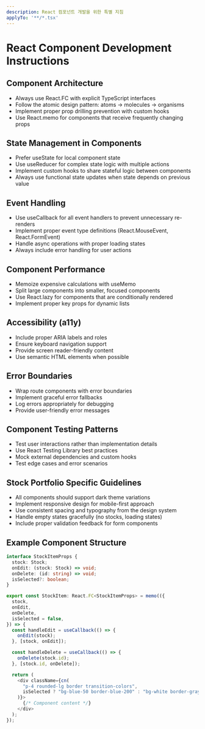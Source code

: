 ```yaml
---
description: React 컴포넌트 개발을 위한 특별 지침
applyTo: '**/*.tsx'
---
```


# React Component Development Instructions

## Component Architecture

- Always use React.FC<Props> with explicit TypeScript interfaces
- Follow the atomic design pattern: atoms → molecules → organisms
- Implement proper prop drilling prevention with custom hooks
- Use React.memo for components that receive frequently changing props

## State Management in Components

- Prefer useState for local component state
- Use useReducer for complex state logic with multiple actions
- Implement custom hooks to share stateful logic between components
- Always use functional state updates when state depends on previous value

## Event Handling

- Use useCallback for all event handlers to prevent unnecessary re-renders
- Implement proper event type definitions (React.MouseEvent, React.FormEvent)
- Handle async operations with proper loading states
- Always include error handling for user actions

## Component Performance

- Memoize expensive calculations with useMemo
- Split large components into smaller, focused components
- Use React.lazy for components that are conditionally rendered
- Implement proper key props for dynamic lists

## Accessibility (a11y)

- Include proper ARIA labels and roles
- Ensure keyboard navigation support
- Provide screen reader-friendly content
- Use semantic HTML elements when possible

## Error Boundaries

- Wrap route components with error boundaries
- Implement graceful error fallbacks
- Log errors appropriately for debugging
- Provide user-friendly error messages

## Component Testing Patterns

- Test user interactions rather than implementation details
- Use React Testing Library best practices
- Mock external dependencies and custom hooks
- Test edge cases and error scenarios

## Stock Portfolio Specific Guidelines

- All components should support dark theme variations
- Implement responsive design for mobile-first approach
- Use consistent spacing and typography from the design system
- Handle empty states gracefully (no stocks, loading states)
- Include proper validation feedback for form components

## Example Component Structure

```typescript
interface StockItemProps {
  stock: Stock;
  onEdit: (stock: Stock) => void;
  onDelete: (id: string) => void;
  isSelected?: boolean;
}

export const StockItem: React.FC<StockItemProps> = memo(({
  stock,
  onEdit,
  onDelete,
  isSelected = false,
}) => {
  const handleEdit = useCallback(() => {
    onEdit(stock);
  }, [stock, onEdit]);

  const handleDelete = useCallback(() => {
    onDelete(stock.id);
  }, [stock.id, onDelete]);

  return (
    <div className={cn(
      "p-4 rounded-lg border transition-colors",
      isSelected ? "bg-blue-50 border-blue-200" : "bg-white border-gray-200"
    )}>
      {/* Component content */}
    </div>
  );
});
```
